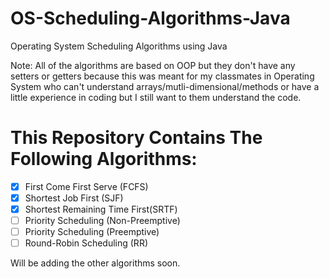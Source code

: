 # OS-Scheduling-Algorithms-Java
Operating System Scheduling Algorithms using Java

Note: All of the algorithms are based on OOP but they don't have any setters or getters because this was meant for my classmates in Operating System who can't understand arrays/mutli-dimensional/methods or have a little experience in coding but I still want to them understand the code.


# This Repository Contains The Following Algorithms:

- [x] First Come First Serve (FCFS)
- [x] Shortest Job First (SJF)
- [x] Shortest Remaining Time First(SRTF)
- [ ] Priority Scheduling (Non-Preemptive)
- [ ] Priority Scheduling (Preemptive)
- [ ] Round-Robin Scheduling (RR)

Will be adding the other algorithms soon.
